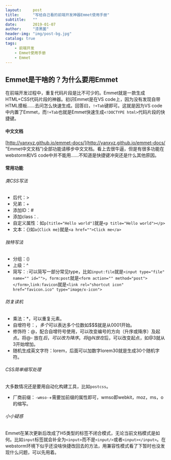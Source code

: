 ```yaml
---
layout:     post
title:      "写给自己看的前端开发神器Emmet使用手册"
subtitle:   ""
date:       2019-01-07
author:     "漆黑菌"
header-img: "img/post-bg.jpg"
catalog: true
tags:
    - 前端开发
    - Emmet使用手册
    - Emmet
---
```


## Emmet是干啥的？为什么要用Emmet
在前端开发过程中，重复代码片段是比不可少的。Emmet就是一款生成HTML+CSS代码片段的神器。初识Emmet是在VS code上，因为没有发现自带HTML摸板……去问怎么快速生成。回答曰，`!+Tab`键即可。这就是因为VS code中内置了Emmet，而`!+Tab`也就是Emmet快速生成`<!DOCTYPE html>`代码片段的快捷键。

#### 中文文档
[http://yanxyz.github.io/emmet-docs/](http://yanxyz.github.io/emmet-docs/ "Emmet中文文档")全部功能请移步中文文档。看上去很牛逼，但是有很多功能在webstorm和VS code中并不能用……不知道是快捷键冲突还是什么其他原因。

#### 常用功能
###### 类CSS写法
- 后代：>
- 兄弟：+
- 添加ID：#
- 添加class：.
- 自定义属性：如`p[title="Hello world"]`就是`<p title="Hello world"></p>`
- 文本：{}如`a{Click me}`就是`<a href="">Click me</a>`

###### 独特写法
- 分组：()
- 上级：^
- 简写：`:`可以简写一部分常见type，比如`input:file`就是`<input type="file" name="" id="">`，`form:post`就是`<form action="" method="post"></form>`,`link:favicon`就是`<link rel="shortcut icon" href="favicon.ico" type="image/x-icon">`

###### 防复读机
- 乘法：*，可以重复元素。
- 自增符号：$，多个$可以表达多个位数如$$$就是从0001开始。
- 修饰符：@，配合自增符号使用，可以改变编号的方向（升序或降序）及起点。将@- 放在$后，可以改为降序。将@N放在$后，可以改变起点，如@3就从3开始增加。
- 随机生成英文字符：lorem，后面可以加数字lorem30就是生成30个随机字符。

###### CSS简单缩写处理
大多数情况还是要用自动化构建工具，比如`postcss`。
- 厂商前缀：`-wmso-`+需要加前缀的属性即可，wmso即webkit，moz，ms，o的缩写。

###### 小小疑惑
Emmet在某次更新后改成了H5类型的标签不闭合模式，无论当前文档模式是如何。比如`input`标签就会补全为`<input>`而不是`<input/>`或者`<input></input>`。在webstorm环境下似乎还没啥快捷改回去的方法，用兼容性模式看了下暂时也没发现什么问题，可以先用着。